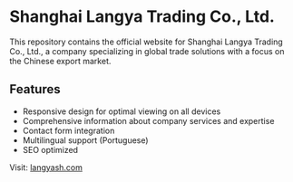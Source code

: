 # Shanghai Langya Trading Co., Ltd.

This repository contains the official website for Shanghai Langya Trading Co., Ltd., a company specializing in global trade solutions with a focus on the Chinese export market.

## Features

- Responsive design for optimal viewing on all devices
- Comprehensive information about company services and expertise
- Contact form integration
- Multilingual support (Portuguese)
- SEO optimized

Visit: [langyash.com](https://langyash.com)